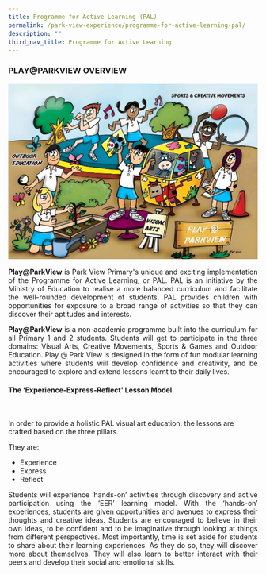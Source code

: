 ```yaml
---
title: Programme for Active Learning (PAL)
permalink: /park-view-experience/programme-for-active-learning-pal/
description: ""
third_nav_title: Programme for Active Learning
---
```


### PLAY@PARKVIEW OVERVIEW

![Park View Experience](/images/Park%20View%20Experience/play_parkview2023.jpg)

<p align="justify"><b>Play@ParkView</b> is Park View Primary's unique and exciting implementation of the Programme for Active Learning, or PAL. PAL is an initiative by the Ministry of Education to realise a more balanced curriculum and facilitate the well-rounded development of students. PAL provides children with opportunities for exposure to a broad range of activities so that they can discover their aptitudes and interests.</p>

<p align="justify"><b>Play@ParkView</b> is a non-academic programme built into the curriculum for all Primary 1 and 2 students. Students will get to participate in the three domains: Visual Arts, Creative Movements, Sports & Games and Outdoor Education. Play @ Park View is designed in the form of fun modular learning activities where students will develop confidence and creativity, and be encouraged to explore and extend lessons learnt to their daily lives.</p>

#### The ‘Experience-Express-Reflect' Lesson Model

<img src="/images/Park%20View%20Experience/The%20‘Experience-Express-Reflect'%20Lesson%20Model_1.png" alt="" style="width:90%">

<p>In order to provide a holistic PAL visual art education, the lessons are crafted based on the three pillars.</p>

  

They are:

  

*   Experience
*   Express
*   Reflect

  

<p align="justify">Students will experience ‘hands-on’ activities through discovery and active participation using the ‘EER’ learning model. With the ‘hands-on’ experiences, students are given opportunities and avenues to express their thoughts and creative ideas. Students are encouraged to believe in their own ideas, to be confident and to be imaginative through looking at things from different perspectives. Most importantly, time is set aside for students to share about their learning experiences. As they do so, they will discover more about themselves. They will also learn to better interact with their peers and develop their social and emotional skills.</p>